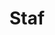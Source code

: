 ---
title: "Staf"
draft: false
# page title background image
bg_image: "images/backgrounds/page-title.jpg"
# meta description
description : "Berikut adalah kumpulan staf - staf yang berkerja dibelakang layar"
---